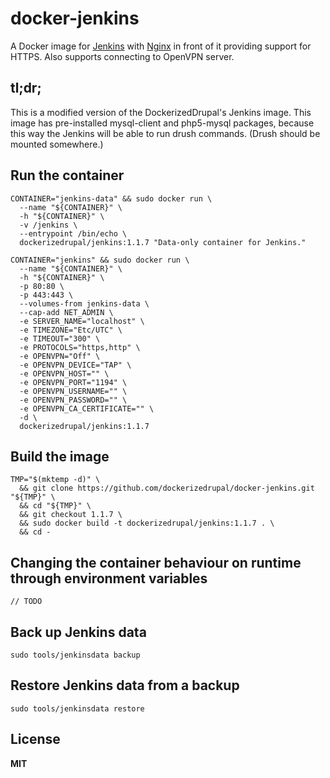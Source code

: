 # docker-jenkins

A Docker image for [Jenkins](http://jenkins-ci.org/) with [Nginx](http://nginx.org/) in front of it providing support for HTTPS. Also supports connecting to OpenVPN server.

## tl;dr;

This is a modified version of the DockerizedDrupal's Jenkins image. This image has pre-installed mysql-client and php5-mysql packages, because this way the Jenkins will be able to run drush commands. (Drush should be mounted somewhere.)

## Run the container

    CONTAINER="jenkins-data" && sudo docker run \
      --name "${CONTAINER}" \
      -h "${CONTAINER}" \
      -v /jenkins \
      --entrypoint /bin/echo \
      dockerizedrupal/jenkins:1.1.7 "Data-only container for Jenkins."

    CONTAINER="jenkins" && sudo docker run \
      --name "${CONTAINER}" \
      -h "${CONTAINER}" \
      -p 80:80 \
      -p 443:443 \
      --volumes-from jenkins-data \
      --cap-add NET_ADMIN \
      -e SERVER_NAME="localhost" \
      -e TIMEZONE="Etc/UTC" \
      -e TIMEOUT="300" \
      -e PROTOCOLS="https,http" \
      -e OPENVPN="Off" \
      -e OPENVPN_DEVICE="TAP" \
      -e OPENVPN_HOST="" \
      -e OPENVPN_PORT="1194" \
      -e OPENVPN_USERNAME="" \
      -e OPENVPN_PASSWORD="" \
      -e OPENVPN_CA_CERTIFICATE="" \
      -d \
      dockerizedrupal/jenkins:1.1.7

## Build the image

    TMP="$(mktemp -d)" \
      && git clone https://github.com/dockerizedrupal/docker-jenkins.git "${TMP}" \
      && cd "${TMP}" \
      && git checkout 1.1.7 \
      && sudo docker build -t dockerizedrupal/jenkins:1.1.7 . \
      && cd -

## Changing the container behaviour on runtime through environment variables

    // TODO

## Back up Jenkins data

    sudo tools/jenkinsdata backup

## Restore Jenkins data from a backup

    sudo tools/jenkinsdata restore

## License

**MIT**
